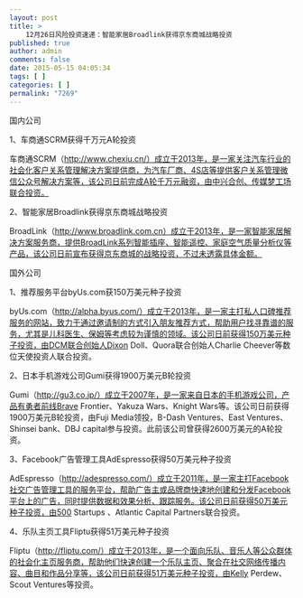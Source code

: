```yaml
---
layout: post
title: >
    12月26日风险投资速递：智能家居Broadlink获得京东商城战略投资
published: true
author: admin
comments: false
date: 2015-05-15 04:05:34
tags: [ ]
categories: [ ]
permalink: "7269"
---
```



国内公司

1、车商通SCRM获得千万元A轮投资

车商通SCRM（http://www.chexiu.cn/）成立于2013年，是一家关注汽车行业的社会化客户关系管理解决方案提供商，为汽车厂商、4S店等提供客户关系管理微信公众号解决方案等，该公司日前完成A轮千万元融资，由中兴合创、传媒梦工场联合投资。

2、智能家居Broadlink获得京东商城战略投资

BroadLink（http://www.broadlink.com.cn）成立于2013年，是一家智能家居解决方案服务商，提供BroadLink系列智能插座、智能遥控、家庭空气质量分析仪等产品，该公司日前宣布获得京东商城的战略投资，不过未透露具体金额。

国外公司

1、推荐服务平台byUs.com获150万美元种子投资

byUs.com（http://alpha.byus.com/）成立于2013年，是一家主打私人口碑推荐服务的网站，致力于通过邀请制的方式引入朋友推荐方式，帮助用户找寻靠谱的服务，尤其是儿科医生、保姆等考虑较为谨慎的领域。该公司日前获得150万美元种子投资，由DCM联合创始人Dixon Doll、Quora联合创始人Charlie Cheever等数位天使投资人联合投资。

2、日本手机游戏公司Gumi获得1900万美元B轮投资

Gumi（http://gu3.co.jp/）成立于2007年，是一家来自日本的手机游戏公司，产品有勇者前线Brave Frontier、Yakuza Wars、Knight Wars等。该公司日前获得1900万美元B轮投资，由Fuji Media领投，B-Dash Ventures、East Ventures、Shinsei bank、DBJ capital参与投资。此前该公司曾获得2600万美元的A轮投资。

3、Facebook广告管理工具AdEspresso获得50万美元种子投资

AdEspresso（http://adespresso.com/）成立于2011年，是一家主打Facebook社交广告管理工具的服务平台，帮助广告主或品牌商快速地创建和分发Facebook平台上的广告，同时提供数据和效果分析、跟踪服务。该公司日前获得50万美元种子投资，由500 Startups 、Atlantic Capital Partners联合投资。

4、乐队主页工具Fliptu获得51万美元种子投资

Fliptu（http://fliptu.com/）成立于2013年，是一个面向乐队、音乐人等公众群体的社会化主页服务商，帮助他们快速创建一个乐队主页、聚合在社交网络传播内容、曲目和作品分享等，该公司日前获得51万美元种子投资，由Kelly Perdew、 Scout Ventures等投资。